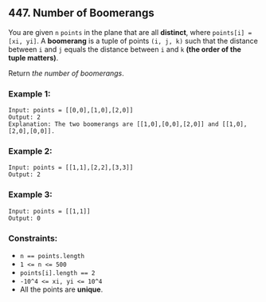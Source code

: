 ## 447. Number of Boomerangs

You are given ```n``` ```points``` in the plane that are all **distinct**, where ```points[i] = [xi, yi]```. A **boomerang** is a tuple of points ```(i, j, k)``` such that the distance between ```i``` and ```j``` equals the distance between ```i``` and ```k``` **(the order of the tuple matters)**.

Return *the number of boomerangs*.

### Example 1:
```
Input: points = [[0,0],[1,0],[2,0]]
Output: 2
Explanation: The two boomerangs are [[1,0],[0,0],[2,0]] and [[1,0],[2,0],[0,0]].
```
### Example 2:
```
Input: points = [[1,1],[2,2],[3,3]]
Output: 2
```
### Example 3:
```
Input: points = [[1,1]]
Output: 0
```

### Constraints:

* ```n == points.length```
* ```1 <= n <= 500```
* ```points[i].length == 2```
* ```-10^4 <= xi, yi <= 10^4```
* All the points are **unique**.